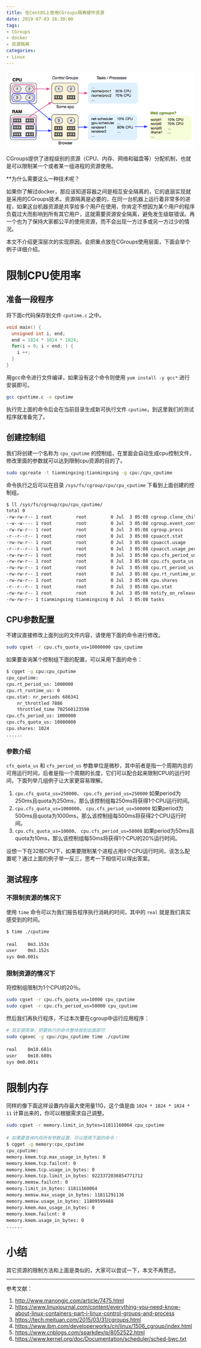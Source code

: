 ```yaml
---
title: 在CentOS上使用CGroups隔离硬件资源
date: 2019-07-03 16:30:00
tags:
- CGroups
- docker
- 资源隔离
categories:
- Linux
---
```


![](/images/cgroups.png)

CGroups提供了进程级别的资源（CPU、内存、网络和磁盘等）分配机制，也就是可以限制某一个或者某一组进程的资源使用。

**为什么需要这么一种技术呢？

如果你了解过docker，那应该知道容器之间是相互安全隔离的，它的底层实现就是采用的CGroups技术。资源隔离是必要的，在同一台机器上运行着非常多的进程，如果这台机器资源是共享给多个用户在使用，你肯定不想因为某个用户的程序负载过大而影响到所有其它用户，这就需要资源安全隔离，避免发生级联错误。再一个也为了保持大家都公平的使用资源，而不会出现一方过多或另一方过少的情况。

本文不介绍更深层次的实现原因，会把重点放在CGroups使用层面，下面会举个例子详细介绍。
<!-- more -->

# 限制CPU使用率

## 准备一段程序

将下面c代码保存到文件 `cputime.c` 之中。

```c
void main() {
  unsigned int i, end;
  end = 1024 * 1024 * 1024; 
  for(i = 0; i < end; ) {
    i ++;
  }
}
```

用gcc命令进行文件编译，如果没有这个命令则使用 `yum install -y gcc*` 进行安装即可。

```bash
gcc cputtime.c -o cputime
```

执行完上面的命令后会在当前目录生成新可执行文件 `cputime`，到这里我们的测试程序就准备完了。

## 创建控制组

我们将创建一个名称为 `cpu_cputime` 的控制组，在里面会自动生成cpu控制文件，修改里面的参数就可以达到限制cpu资源的目的了。

```bash
sudo cgcreate -t tianmingxing:tianmingxing -g cpu:/cpu_cputime
```

命令执行之后可以在目录 `/sys/fs/cgroup/cpu/cpu_cputime` 下看到上面创建的控制组。

```bash
$ ll /sys/fs/cgroup/cpu/cpu_cputime/
total 0
-rw-rw-r-- 1 root         root         0 Jul  3 05:08 cgroup.clone_children
--w--w---- 1 root         root         0 Jul  3 05:08 cgroup.event_control
-rw-rw-r-- 1 root         root         0 Jul  3 05:08 cgroup.procs
-r--r--r-- 1 root         root         0 Jul  3 05:08 cpuacct.stat
-rw-rw-r-- 1 root         root         0 Jul  3 05:08 cpuacct.usage
-r--r--r-- 1 root         root         0 Jul  3 05:08 cpuacct.usage_percpu
-rw-rw-r-- 1 root         root         0 Jul  3 05:08 cpu.cfs_period_us
-rw-rw-r-- 1 root         root         0 Jul  3 05:08 cpu.cfs_quota_us
-rw-rw-r-- 1 root         root         0 Jul  3 05:08 cpu.rt_period_us
-rw-rw-r-- 1 root         root         0 Jul  3 05:08 cpu.rt_runtime_us
-rw-rw-r-- 1 root         root         0 Jul  3 05:08 cpu.shares
-r--r--r-- 1 root         root         0 Jul  3 05:08 cpu.stat
-rw-rw-r-- 1 root         root         0 Jul  3 05:08 notify_on_release
-rw-rw-r-- 1 tianmingxing tianmingxing 0 Jul  3 05:08 tasks
```

## CPU参数配置

不建议直接修改上面列出的文件内容，请使用下面的命令进行修改。

```bash
sudo cgset -r cpu.cfs_quota_us=10000000 cpu_cputime
```

如果要查询某个控制组下面的配置，可以采用下面的命令：

```bash
$ cgget -g cpu:cpu_cputime
cpu_cputime:
cpu.rt_period_us: 1000000
cpu.rt_runtime_us: 0
cpu.stat: nr_periods 686341
	nr_throttled 7886
	throttled_time 702560123598
cpu.cfs_period_us: 1000000
cpu.cfs_quota_us: 10000000
cpu.shares: 1024
......
```

### 参数介绍

`cfs_quota_us` 和 `cfs_period_us` 参数单位是微秒，其中前者是指一个周期内总的可用运行时间，后者是指一个周期的长度，它们可以配合起来限制CPU的运行时间，下面列举几组例子让大家更容易理解。

1. `cpu.cfs_quota_us=250000`、 `cpu.cfs_period_us=250000` 如果period为250ms且quota为250ms，那么该控制组每250ms将获得1个CPU运行时间。
1. `cpu.cfs_quota_us=1000000`、 `cpu.cfs_period_us=500000` 如果period为500ms且quota为1000ms，那么该控制组每500ms将获得2个CPU运行时间。
1. `cpu.cfs_quota_us=10000`、 `cpu.cfs_period_us=50000` 如果period为50ms且quota为10ms，那么该控制组每50ms将获得1个CPU的20%运行时间。

设想一下在32核CPU下，如果要限制某个进程占用8个CPU运行时间，该怎么配置呢？通过上面的例子举一反三，思考一下相信可以得出答案。

## 测试程序

### 不限制资源的情况下

使用 `time` 命令可以为我们报告程序执行消耗的时间，其中的 `real` 就是我们真实感受到的时间。

```bash
$ time ./cputime

real	0m3.153s
user	0m3.152s
sys	0m0.001s
```

### 限制资源的情况下

将控制组限制为1个CPU的20％。

```bash
sudo cgset -r cpu.cfs_quota_us=10000 cpu_cputime
sudo cgset -r cpu.cfs_period_us=50000 cpu_cputime
```

然后我们再执行程序，不过本次要在cgroup中运行应用程序：

```bash
# 其实很简单，把要执行的命令整体放到后面即可
sudo cgexec -g cpu:/cpu_cputime time ./cputime

real	0m10.681s
user	0m10.680s
sys	0m0.001s
```

# 限制内存

同样的像下面这样设置内存最大使用量11G，这个值是由 `1024 * 1024 * 1024 * 11` 计算出来的，你可以根据需求自己调整。


```bash
sudo cgset -r memory.limit_in_bytes=11811160064 cpu_cputime

# 如果要查询内存所有参数设置，可以使用下面的命令：
$ cgget -g memory:cpu_cputime
cpu_cputime:
memory.kmem.tcp.max_usage_in_bytes: 0
memory.kmem.tcp.failcnt: 0
memory.kmem.tcp.usage_in_bytes: 0
memory.kmem.tcp.limit_in_bytes: 9223372036854771712
memory.memsw.failcnt: 0
memory.limit_in_bytes: 11811160064
memory.memsw.max_usage_in_bytes: 11811291136
memory.memsw.usage_in_bytes: 11809599488
memory.kmem.max_usage_in_bytes: 0
memory.kmem.failcnt: 0
memory.kmem.usage_in_bytes: 0
......
```

# 小结

其它资源的限制方法和上面是类似的，大家可以尝试一下，本文不再赘述。

---
参考文献：
1. http://www.manongjc.com/article/7475.html
1. https://www.linuxjournal.com/content/everything-you-need-know-about-linux-containers-part-i-linux-control-groups-and-process
1. https://tech.meituan.com/2015/03/31/cgroups.html
1. https://www.ibm.com/developerworks/cn/linux/1506_cgroup/index.html
1. https://www.cnblogs.com/sparkdev/p/8052522.html
1. https://www.kernel.org/doc/Documentation/scheduler/sched-bwc.txt
